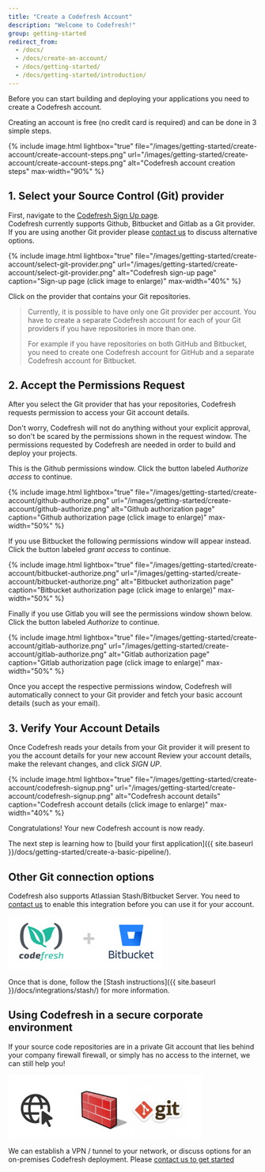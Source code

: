 ```yaml
---
title: "Create a Codefresh Account"
description: "Welcome to Codefresh!"
group: getting-started
redirect_from:
  - /docs/
  - /docs/create-an-account/
  - /docs/getting-started/
  - /docs/getting-started/introduction/
---
```

Before you can start building and deploying your applications
you need to create a Codefresh account.

Creating an account is free (no credit card is required) and can be done in 3 simple steps.

{% include 
image.html 
lightbox="true" 
file="/images/getting-started/create-account/create-account-steps.png" 
url="/images/getting-started/create-account/create-account-steps.png"
alt="Codefresh account creation steps" 
max-width="90%" 
%}

## 1. Select your Source Control (Git) provider

First, navigate to the [Codefresh Sign Up page](https://g.codefresh.io/signup).  
Codefresh currently supports Github, Bitbucket and Gitlab as a Git provider. If you are using another Git provider
please [contact us](https://codefresh.io/contact-us/) to discuss alternative options.

{% include 
image.html 
lightbox="true" 
file="/images/getting-started/create-account/select-git-provider.png" 
url="/images/getting-started/create-account/select-git-provider.png"
alt="Codefresh sign-up page" 
caption="Sign-up page (click image to enlarge)" 
max-width="40%" 
%}

Click on the provider that contains your Git repositories.


>Currently, it is possible to have only one Git provider per account. You have to create a separate Codefresh account for each of your Git providers if you have repositories in more than one. 
>
>For example if you have repositories on both GitHub and Bitbucket, you need to create one Codefresh account for GitHub and a separate Codefresh account for Bitbucket.


## 2. Accept the Permissions Request

After you select the Git provider that has your repositories, Codefresh requests permission to access your Git account details.

Don't worry, Codefresh will not do anything without your explicit approval, so don't be scared by the permissions shown
in the request window. The permissions requested by Codefresh are needed in order to build and deploy your projects.


This is the Github permissions window. Click the button labeled *Authorize access* to continue.

{% include 
image.html 
lightbox="true" 
file="/images/getting-started/create-account/github-authorize.png" 
url="/images/getting-started/create-account/github-authorize.png"
alt="Github authorization page" 
caption="Github authorization page (click image to enlarge)" 
max-width="50%" 
%}

If you use Bitbucket the following permissions window will appear instead. Click the button labeled *grant access* to continue.


{% include 
image.html 
lightbox="true" 
file="/images/getting-started/create-account/bitbucket-authorize.png" 
url="/images/getting-started/create-account/bitbucket-authorize.png"
alt="Bitbucket authorization page" 
caption="Bitbucket authorization page (click image to enlarge)" 
max-width="50%" 
%}

Finally if you use Gitlab you will see  the permissions window shown below. Click the button labeled *Authorize* to continue.


{% include 
image.html 
lightbox="true" 
file="/images/getting-started/create-account/gitlab-authorize.png" 
url="/images/getting-started/create-account/gitlab-authorize.png"
alt="Gitlab authorization page" 
caption="Gitlab authorization page (click image to enlarge)" 
max-width="50%" 
%}

Once you accept the respective permissions window, Codefresh will automatically connect to your Git provider and fetch your basic account details (such as your email).


## 3. Verify Your Account Details

Once Codefresh reads your details from your Git provider it will present to you the account details for your new account Review your account details, make the relevant changes, and click *SIGN UP*. 

{% include 
image.html 
lightbox="true" 
file="/images/getting-started/create-account/codefresh-signup.png" 
url="/images/getting-started/create-account/codefresh-signup.png" 
alt="Codefresh account details" 
caption="Codefresh account details (click image to enlarge)" 
max-width="40%" 
%}

Congratulations! Your new Codefresh account is now ready.

The next step is learning how to [build your first application]({{ site.baseurl }}/docs/getting-started/create-a-basic-pipeline/).


## Other Git connection options



Codefresh also supports Atlassian Stash/Bitbucket Server. You need to [contact us](https://codefresh.io/contact-us/) to enable this integration before you can use it for your account.


![Codefresh and Atlassian Stash](/images/getting-started/create-account/stash.png)

Once that is done, follow the [Stash instructions]({{ site.baseurl }}/docs/integrations/stash/) for more information. 



## Using Codefresh in a secure corporate environment

If your source code repositories are in a private Git account that lies behind your company firewall firewall, or simply has no access to the internet, we can still help you!

![Git behind firewall](/images/getting-started/create-account/git-firewall.png)

We can establish a VPN / tunnel to your network, or discuss options for an on-premises Codefresh deployment. Please [contact us to get started](https://codefresh.io/contact-us/)


